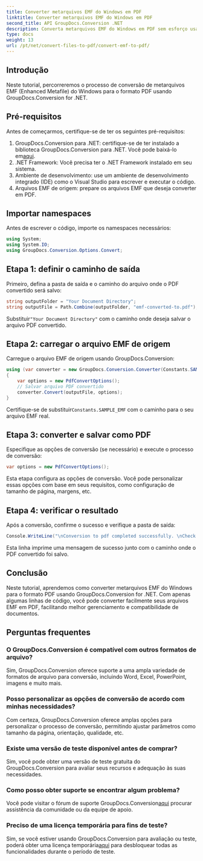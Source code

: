 ```yaml
---
title: Converter metarquivos EMF do Windows em PDF
linktitle: Converter metarquivos EMF do Windows em PDF
second_title: API GroupDocs.Conversion .NET
description: Converta metarquivos EMF do Windows em PDF sem esforço usando GroupDocs.Conversion for .NET. Integre e personalize facilmente as opções de conversão.
type: docs
weight: 13
url: /pt/net/convert-files-to-pdf/convert-emf-to-pdf/
---
```

## Introdução
Neste tutorial, percorreremos o processo de conversão de metarquivos EMF (Enhanced Metafile) do Windows para o formato PDF usando GroupDocs.Conversion for .NET.
## Pré-requisitos
Antes de começarmos, certifique-se de ter os seguintes pré-requisitos:
1.  GroupDocs.Conversion para .NET: certifique-se de ter instalado a biblioteca GroupDocs.Conversion para .NET. Você pode baixá-lo em[aqui](https://releases.groupdocs.com/conversion/net/).
2. .NET Framework: Você precisa ter o .NET Framework instalado em seu sistema.
3. Ambiente de desenvolvimento: use um ambiente de desenvolvimento integrado (IDE) como o Visual Studio para escrever e executar o código.
4. Arquivos EMF de origem: prepare os arquivos EMF que deseja converter em PDF.

## Importar namespaces
Antes de escrever o código, importe os namespaces necessários:
```csharp
using System;
using System.IO;
using GroupDocs.Conversion.Options.Convert;
```
## Etapa 1: definir o caminho de saída
Primeiro, defina a pasta de saída e o caminho do arquivo onde o PDF convertido será salvo:
```csharp
string outputFolder = "Your Document Directory";
string outputFile = Path.Combine(outputFolder, "emf-converted-to.pdf");
```
 Substituir`"Your Document Directory"` com o caminho onde deseja salvar o arquivo PDF convertido.
## Etapa 2: carregar o arquivo EMF de origem
Carregue o arquivo EMF de origem usando GroupDocs.Conversion:
```csharp
using (var converter = new GroupDocs.Conversion.Converter(Constants.SAMPLE_EMF))
{
    var options = new PdfConvertOptions();
    // Salvar arquivo PDF convertido
    converter.Convert(outputFile, options);
}
```
Certifique-se de substituir`Constants.SAMPLE_EMF` com o caminho para o seu arquivo EMF real.
## Etapa 3: converter e salvar como PDF
Especifique as opções de conversão (se necessário) e execute o processo de conversão:
```csharp
var options = new PdfConvertOptions();
```
Esta etapa configura as opções de conversão. Você pode personalizar essas opções com base em seus requisitos, como configuração de tamanho de página, margens, etc.
## Etapa 4: verificar o resultado
Após a conversão, confirme o sucesso e verifique a pasta de saída:
```csharp
Console.WriteLine("\nConversion to pdf completed successfully. \nCheck output in {0}", outputFolder);
```
Esta linha imprime uma mensagem de sucesso junto com o caminho onde o PDF convertido foi salvo.

## Conclusão
Neste tutorial, aprendemos como converter metarquivos EMF do Windows para o formato PDF usando GroupDocs.Conversion for .NET. Com apenas algumas linhas de código, você pode converter facilmente seus arquivos EMF em PDF, facilitando melhor gerenciamento e compatibilidade de documentos.
## Perguntas frequentes
### O GroupDocs.Conversion é compatível com outros formatos de arquivo?
Sim, GroupDocs.Conversion oferece suporte a uma ampla variedade de formatos de arquivo para conversão, incluindo Word, Excel, PowerPoint, imagens e muito mais.
### Posso personalizar as opções de conversão de acordo com minhas necessidades?
Com certeza, GroupDocs.Conversion oferece amplas opções para personalizar o processo de conversão, permitindo ajustar parâmetros como tamanho da página, orientação, qualidade, etc.
### Existe uma versão de teste disponível antes de comprar?
Sim, você pode obter uma versão de teste gratuita do GroupDocs.Conversion para avaliar seus recursos e adequação às suas necessidades.
### Como posso obter suporte se encontrar algum problema?
 Você pode visitar o fórum de suporte GroupDocs.Conversion[aqui](https://forum.groupdocs.com/c/conversion/11) procurar assistência da comunidade ou da equipe de apoio.
### Preciso de uma licença temporária para fins de teste?
 Sim, se você estiver usando GroupDocs.Conversion para avaliação ou teste, poderá obter uma licença temporária[aqui](https://purchase.groupdocs.com/temporary-license/) para desbloquear todas as funcionalidades durante o período de teste.